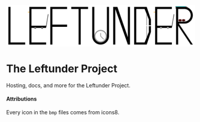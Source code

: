 ![Leftunder logo](/leftunder-color.svg)
# The Leftunder Project
Hosting, docs, and more for the Leftunder Project.
#### Attributions
Every icon in the `bmp` files comes from icons8.
